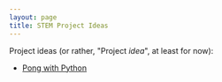 ```yaml
---
layout: page
title: STEM Project Ideas
---
```


Project ideas (or rather, "Project *idea*", at least for now):

* [Pong with Python](https://ysthakur.github.io/arts-n-stem/pages/pong.html)

